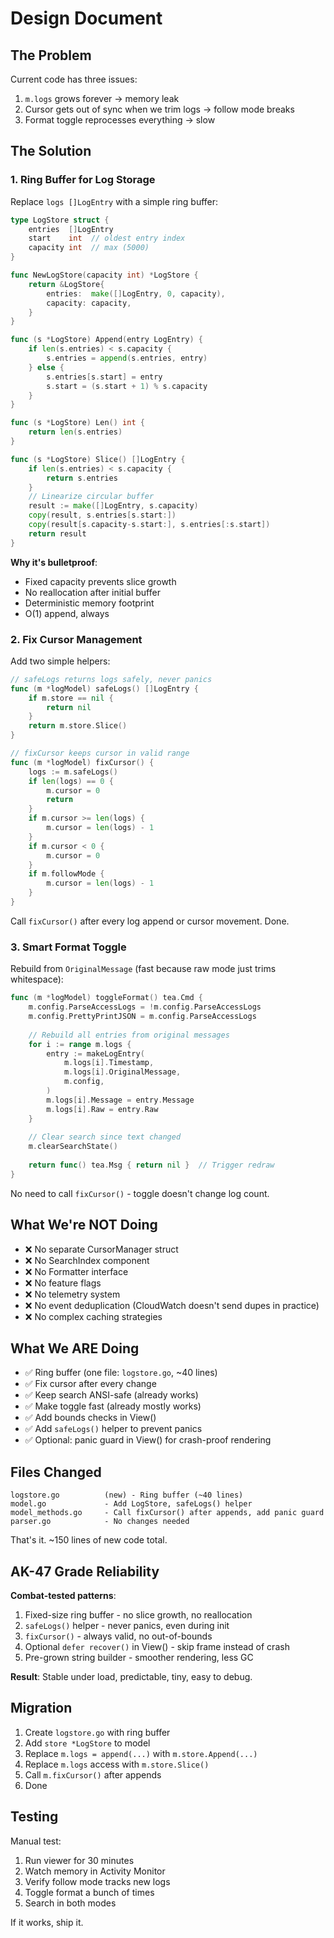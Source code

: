 # Design Document

## The Problem

Current code has three issues:
1. `m.logs` grows forever → memory leak
2. Cursor gets out of sync when we trim logs → follow mode breaks
3. Format toggle reprocesses everything → slow

## The Solution

### 1. Ring Buffer for Log Storage

Replace `logs []LogEntry` with a simple ring buffer:

```go
type LogStore struct {
    entries  []LogEntry
    start    int  // oldest entry index
    capacity int  // max (5000)
}

func NewLogStore(capacity int) *LogStore {
    return &LogStore{
        entries:  make([]LogEntry, 0, capacity),
        capacity: capacity,
    }
}

func (s *LogStore) Append(entry LogEntry) {
    if len(s.entries) < s.capacity {
        s.entries = append(s.entries, entry)
    } else {
        s.entries[s.start] = entry
        s.start = (s.start + 1) % s.capacity
    }
}

func (s *LogStore) Len() int {
    return len(s.entries)
}

func (s *LogStore) Slice() []LogEntry {
    if len(s.entries) < s.capacity {
        return s.entries
    }
    // Linearize circular buffer
    result := make([]LogEntry, s.capacity)
    copy(result, s.entries[s.start:])
    copy(result[s.capacity-s.start:], s.entries[:s.start])
    return result
}
```

**Why it's bulletproof**:
- Fixed capacity prevents slice growth
- No reallocation after initial buffer
- Deterministic memory footprint
- O(1) append, always

### 2. Fix Cursor Management

Add two simple helpers:

```go
// safeLogs returns logs safely, never panics
func (m *logModel) safeLogs() []LogEntry {
    if m.store == nil {
        return nil
    }
    return m.store.Slice()
}

// fixCursor keeps cursor in valid range
func (m *logModel) fixCursor() {
    logs := m.safeLogs()
    if len(logs) == 0 {
        m.cursor = 0
        return
    }
    if m.cursor >= len(logs) {
        m.cursor = len(logs) - 1
    }
    if m.cursor < 0 {
        m.cursor = 0
    }
    if m.followMode {
        m.cursor = len(logs) - 1
    }
}
```

Call `fixCursor()` after every log append or cursor movement. Done.

### 3. Smart Format Toggle

Rebuild from `OriginalMessage` (fast because raw mode just trims whitespace):

```go
func (m *logModel) toggleFormat() tea.Cmd {
    m.config.ParseAccessLogs = !m.config.ParseAccessLogs
    m.config.PrettyPrintJSON = m.config.ParseAccessLogs
    
    // Rebuild all entries from original messages
    for i := range m.logs {
        entry := makeLogEntry(
            m.logs[i].Timestamp,
            m.logs[i].OriginalMessage,
            m.config,
        )
        m.logs[i].Message = entry.Message
        m.logs[i].Raw = entry.Raw
    }
    
    // Clear search since text changed
    m.clearSearchState()
    
    return func() tea.Msg { return nil }  // Trigger redraw
}
```

No need to call `fixCursor()` - toggle doesn't change log count.

## What We're NOT Doing

- ❌ No separate CursorManager struct
- ❌ No SearchIndex component
- ❌ No Formatter interface
- ❌ No feature flags
- ❌ No telemetry system
- ❌ No event deduplication (CloudWatch doesn't send dupes in practice)
- ❌ No complex caching strategies

## What We ARE Doing

- ✅ Ring buffer (one file: `logstore.go`, ~40 lines)
- ✅ Fix cursor after every change
- ✅ Keep search ANSI-safe (already works)
- ✅ Make toggle fast (already mostly works)
- ✅ Add bounds checks in View()
- ✅ Add `safeLogs()` helper to prevent panics
- ✅ Optional: panic guard in View() for crash-proof rendering

## Files Changed

```
logstore.go          (new) - Ring buffer (~40 lines)
model.go             - Add LogStore, safeLogs() helper
model_methods.go     - Call fixCursor() after appends, add panic guard
parser.go            - No changes needed
```

That's it. ~150 lines of new code total.

## AK-47 Grade Reliability

**Combat-tested patterns**:
1. Fixed-size ring buffer - no slice growth, no reallocation
2. `safeLogs()` helper - never panics, even during init
3. `fixCursor()` - always valid, no out-of-bounds
4. Optional `defer recover()` in View() - skip frame instead of crash
5. Pre-grown string builder - smoother rendering, less GC

**Result**: Stable under load, predictable, tiny, easy to debug.

## Migration

1. Create `logstore.go` with ring buffer
2. Add `store *LogStore` to model
3. Replace `m.logs = append(...)` with `m.store.Append(...)`
4. Replace `m.logs` access with `m.store.Slice()`
5. Call `m.fixCursor()` after appends
6. Done

## Testing

Manual test:
1. Run viewer for 30 minutes
2. Watch memory in Activity Monitor
3. Verify follow mode tracks new logs
4. Toggle format a bunch of times
5. Search in both modes

If it works, ship it.
